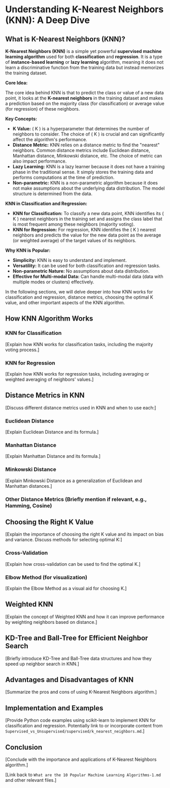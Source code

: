 # Understanding K-Nearest Neighbors (KNN): A Deep Dive

## What is K-Nearest Neighbors (KNN)?

**K-Nearest Neighbors (KNN)** is a simple yet powerful **supervised machine learning algorithm** used for both **classification** and **regression**. It is a type of **instance-based learning** or **lazy learning** algorithm, meaning it does not learn a discriminative function from the training data but instead memorizes the training dataset.

**Core Idea:**

The core idea behind KNN is that to predict the class or value of a new data point, it looks at the **K-nearest neighbors** in the training dataset and makes a prediction based on the majority class (for classification) or average value (for regression) of these neighbors.

**Key Concepts:**

*   **K Value:**  \( K \) is a hyperparameter that determines the number of neighbors to consider. The choice of \( K \) is crucial and can significantly affect the algorithm's performance.
*   **Distance Metric:** KNN relies on a distance metric to find the "nearest" neighbors. Common distance metrics include Euclidean distance, Manhattan distance, Minkowski distance, etc. The choice of metric can also impact performance.
*   **Lazy Learning:** KNN is a lazy learner because it does not have a training phase in the traditional sense. It simply stores the training data and performs computations at the time of prediction.
*   **Non-parametric:** KNN is a non-parametric algorithm because it does not make assumptions about the underlying data distribution. The model structure is determined from the data.

**KNN in Classification and Regression:**

*   **KNN for Classification:**  To classify a new data point, KNN identifies its \( K \) nearest neighbors in the training set and assigns the class label that is most frequent among these neighbors (majority voting).
*   **KNN for Regression:** For regression, KNN identifies the \( K \) nearest neighbors and predicts the value for the new data point as the average (or weighted average) of the target values of its neighbors.

**Why KNN is Popular:**

*   **Simplicity:** KNN is easy to understand and implement.
*   **Versatility:** It can be used for both classification and regression tasks.
*   **Non-parametric Nature:** No assumptions about data distribution.
*   **Effective for Multi-modal Data:** Can handle multi-modal data (data with multiple modes or clusters) effectively.

In the following sections, we will delve deeper into how KNN works for classification and regression, distance metrics, choosing the optimal K value, and other important aspects of the KNN algorithm.

## How KNN Algorithm Works

### KNN for Classification

[Explain how KNN works for classification tasks, including the majority voting process.]

### KNN for Regression

[Explain how KNN works for regression tasks, including averaging or weighted averaging of neighbors' values.]

## Distance Metrics in KNN

[Discuss different distance metrics used in KNN and when to use each:]

### Euclidean Distance

[Explain Euclidean Distance and its formula.]

### Manhattan Distance

[Explain Manhattan Distance and its formula.]

### Minkowski Distance

[Explain Minkowski Distance as a generalization of Euclidean and Manhattan distances.]

### Other Distance Metrics (Briefly mention if relevant, e.g., Hamming, Cosine)

## Choosing the Right K Value

[Explain the importance of choosing the right K value and its impact on bias and variance. Discuss methods for selecting optimal K:]

### Cross-Validation

[Explain how cross-validation can be used to find the optimal K.]

### Elbow Method (for visualization)

[Explain the Elbow Method as a visual aid for choosing K.]

## Weighted KNN

[Explain the concept of Weighted KNN and how it can improve performance by weighting neighbors based on distance.]

## KD-Tree and Ball-Tree for Efficient Neighbor Search

[Briefly introduce KD-Tree and Ball-Tree data structures and how they speed up neighbor search in KNN.]

## Advantages and Disadvantages of KNN

[Summarize the pros and cons of using K-Nearest Neighbors algorithm.]

## Implementation and Examples

[Provide Python code examples using scikit-learn to implement KNN for classification and regression. Potentially link to or incorporate content from `Supervised_vs_Unsupervised/supervised/k_nearest_neighbors.md`.]

## Conclusion

[Conclude with the importance and applications of K-Nearest Neighbors algorithm.]

[Link back to `What are the 10 Popular Machine Learning Algorithms-1.md` and other relevant files.]